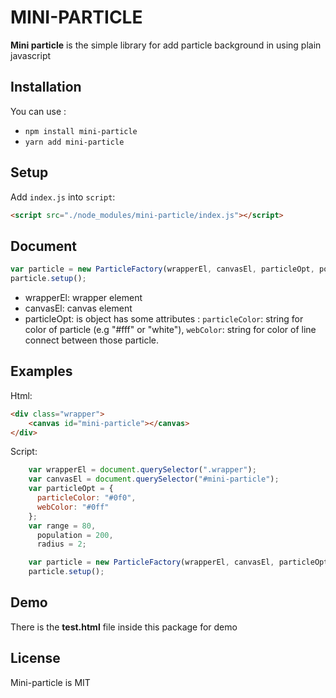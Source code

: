 # MINI-PARTICLE

**Mini particle** is the simple library for add particle background in using plain javascript

## Installation
You can use :

  * `npm install mini-particle`
  * `yarn add mini-particle`

## Setup
Add `index.js` into `script`:
```html
<script src="./node_modules/mini-particle/index.js"></script>
```

## Document
```js
var particle = new ParticleFactory(wrapperEl, canvasEl, particleOpt, population, radius, range);
particle.setup();
```
* wrapperEl: wrapper element
* canvasEl: canvas element
* particleOpt: is object has some attributes : `particleColor`: string for color of particle (e.g "#fff" or "white"), `webColor`: string for color of line connect between those particle.


## Examples
Html:
```html
<div class="wrapper">
    <canvas id="mini-particle"></canvas>
</div>
```

Script:
```js
    var wrapperEl = document.querySelector(".wrapper");
    var canvasEl = document.querySelector("#mini-particle");
    var particleOpt = {
      particleColor: "#0f0",
      webColor: "#0ff"
    };
    var range = 80,
      population = 200,
      radius = 2;

    var particle = new ParticleFactory(wrapperEl, canvasEl, particleOpt, population, radius, range);
    particle.setup();
```

## Demo
There is the **test.html** file inside this package for demo

## License
Mini-particle is MIT